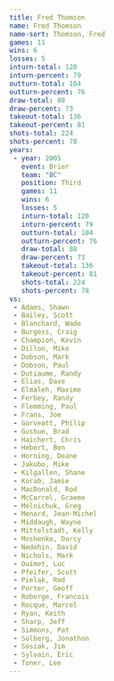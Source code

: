 ```yaml
---
title: Fred Thomson
name: Fred Thomson
name-sort: Thomson, Fred
games: 11
wins: 6
losses: 5
inturn-total: 120
inturn-percent: 79
outturn-total: 104
outturn-percent: 76
draw-total: 88
draw-percent: 73
takeout-total: 136
takeout-percent: 81
shots-total: 224
shots-percent: 78
years:
 - year: 2005
   event: Brier
   team: "BC"
   position: Third
   games: 11
   wins: 6
   losses: 5
   inturn-total: 120
   inturn-percent: 79
   outturn-total: 104
   outturn-percent: 76
   draw-total: 88
   draw-percent: 73
   takeout-total: 136
   takeout-percent: 81
   shots-total: 224
   shots-percent: 78
vs:
 - Adams, Shawn
 - Bailey, Scott
 - Blanchard, Wade
 - Burgess, Craig
 - Champion, Kevin
 - Dillon, Mike
 - Dobson, Mark
 - Dobson, Paul
 - Dutiaume, Randy
 - Elias, Dave
 - Elmaleh, Maxime
 - Ferbey, Randy
 - Flemming, Paul
 - Frans, Joe
 - Gorveatt, Philip
 - Gushue, Brad
 - Haichert, Chris
 - Hebert, Ben
 - Horning, Deane
 - Jakubo, Mike
 - Kilgallen, Shane
 - Korab, Jamie
 - MacDonald, Rod
 - McCarrel, Graeme
 - Melnichuk, Greg
 - Menard, Jean-Michel
 - Middaugh, Wayne
 - Mittelstadt, Kelly
 - Moshenko, Darcy
 - Nedohin, David
 - Nichols, Mark
 - Ouimet, Luc
 - Pfeifer, Scott
 - Pielak, Rod
 - Porter, Geoff
 - Roberge, Francois
 - Rocque, Marcel
 - Ryan, Keith
 - Sharp, Jeff
 - Simmons, Pat
 - Solberg, Jonathon
 - Sosiak, Jim
 - Sylvain, Eric
 - Toner, Lee
---
```

